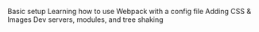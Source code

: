 Basic setup
Learning how to use Webpack with a config file
Adding CSS & Images
Dev servers, modules, and tree shaking